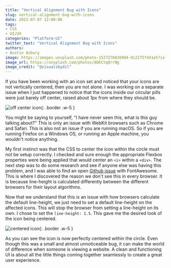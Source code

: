 ```yaml
---
title: "Vertical Alignment Bug with Icons"
slug: vertical-alignment-bug-with-icons
date: 2022-07-07 12:00:00
tags:
- CSS
- UI/UX
categories: "Platform-UI"
twitter_text: "Vertical Alignment Bug with Icons"
authors: 
- Austin Asbury
image: https://images.unsplash.com/photo-1527276826904-9c2275f441e5?ixlib=rb-1.2.1&ixid=MnwxMjA3fDB8MHxwaG90by1wYWdlfHx8fGVufDB8fHx8&auto=format&fit=crop&w=1171&q=80
image_url: https://unsplash.com/photos/8OECtq8rrNg
image_credit: "@visualsbydil"
---
```


If you have been working with an icon set and noticed that your icons are not vertically centered, then you are not alone. I was working on a separate issue when I just happened to notice that the icons inside our circular pills were just barely off center, raised about 1px from where they should be. 

![off center icon](/images/vertical-alignment-bug-with-icons/raised-carrot.png){: .border .w-5 }

You might be saying to yourself, "I have never seen this, what is this guy talking about?" This is only an issue with WebKit browsers such as Chrome and Safari. This is also not an issue if you are running macOS. So if you are running Firefox on a Windows OS, or running an Apple machine, you wouldn't notice anything. 

My first instinct was that the CSS to center the icon within the circle must not be setup correctly. I checked and sure enough the appropriate Flexbox properties were being applied that would center an `<i>` within a `<div>`. The next step was to do some research and see if anyone else was having this problem, and I was able to find an open <a href="https://github.com/FortAwesome/Font-Awesome/issues/16495">Github issue</a> with FontAwesome. This is where I discovered the reason we don't see this in every browser. It is because line-height is calculated differently between the different browsers for their layout algorithms. 

Now that we understand that this is an issue with how browsers calculate the default line-height, we just need to set a default line-height on the affected icons. This will stop the browser from setting a line-height on its own. I chose to set the `line-height: 1.5`. This gave me the desired look of the icon being centered. 

![centered icon](/images/vertical-alignment-bug-with-icons/centered-icon.png){: .border .w-5 }

As you can see the icon is now perfectly centered within the circle. Even though this was a small and almost unnoticeable bug, it can make the world of difference when someone is viewing a website. A clean and functioning UI is about all the little things coming together seamlessly to create a great user experience.
